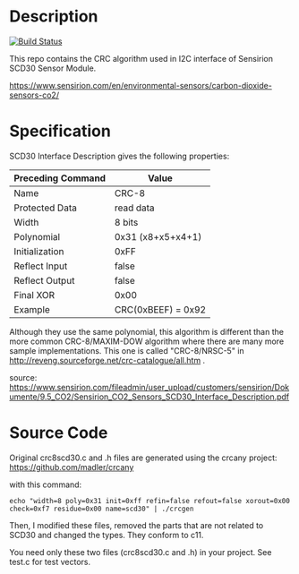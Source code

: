 # Description

[![Build Status](https://travis-ci.com/metebalci/crc8scd30.svg?branch=master)](https://travis-ci.com/metebalci/crc8scd30)

This repo contains the CRC algorithm used in I2C interface of Sensirion SCD30 Sensor Module.

https://www.sensirion.com/en/environmental-sensors/carbon-dioxide-sensors-co2/


# Specification

SCD30 Interface Description gives the following properties:

| Preceding Command | Value               |
|-------------------|---------------------|
| Name              | CRC-8               |
| Protected Data    | read data           |
| Width             | 8 bits              |
| Polynomial        | 0x31 (x8+x5+x4+1)   |
| Initialization    | 0xFF                |
| Reflect Input     | false               |
| Reflect Output    | false               |
| Final XOR         | 0x00                |
| Example           | CRC(0xBEEF) = 0x92  |

Although they use the same polynomial, this algorithm is different than the more common CRC-8/MAXIM-DOW algorithm where there are many more sample implementations. This one is called "CRC-8/NRSC-5" in http://reveng.sourceforge.net/crc-catalogue/all.htm .

source: https://www.sensirion.com/fileadmin/user_upload/customers/sensirion/Dokumente/9.5_CO2/Sensirion_CO2_Sensors_SCD30_Interface_Description.pdf

# Source Code

Original crc8scd30.c and .h files are generated using the crcany project: https://github.com/madler/crcany

with this command:

```
echo "width=8 poly=0x31 init=0xff refin=false refout=false xorout=0x00 check=0xf7 residue=0x00 name=scd30" | ./crcgen
```

Then, I modified these files, removed the parts that are not related to SCD30 and changed the types. They conform to c11. 

You need only these two files (crc8scd30.c and .h) in your project. See test.c for test vectors.
